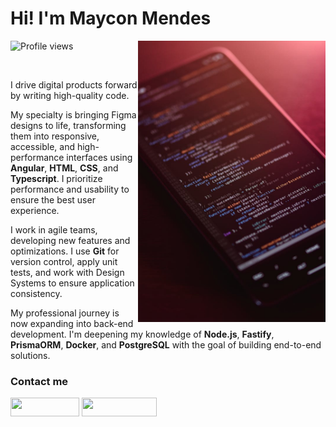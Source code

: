 <h1 align="left">Hi! I'm Maycon Mendes</h1>
<img align="right" height="450em" src="/pexels-code-mobile.jpg"/>
<p align="left"> <img src="https://komarev.com/ghpvc/?username=omayconmendes&color=green" alt="Profile views" /> </p>

<br>

I drive digital products forward by writing high-quality code.

My specialty is bringing Figma designs to life, transforming them into responsive, accessible, and high-performance interfaces using <b>Angular</b>, <b>HTML</b>, <b>CSS</b>, and <b>Typescript</b>. I prioritize performance and usability to ensure the best user experience.

I work in agile teams, developing new features and optimizations. I use <b>Git</b> for version control, apply unit tests, and work with Design Systems to ensure application consistency.

My professional journey is now expanding into back-end development. I'm deepening my knowledge of <b>Node.js</b>, <b>Fastify</b>, <b>PrismaORM</b>, <b>Docker</b>, and <b>PostgreSQL</b> with the goal of building end-to-end solutions.


### Contact me
<div>
 <a href = "mailto:mayconsouzamendes@gmail.com"><img height="30" width="110" src="https://img.shields.io/badge/-Gmail-%23333?style=for-the-badge&logo=gmail&logoColor=white" target="_blank"></a>
 <a href="https://www.linkedin.com/in/omayconmendes" target="_blank"><img height="30" width="120" src="https://img.shields.io/badge/LinkedIn-0077B5?style=for-the-badge&logo=linkedin&logoColor=white" target="_blank"></a>
</div>

<br>

<!--
### Technologies, languages & tools: 
 <div style="display: inline_block"><br>
 <img align="center" alt="Typescript" height="30" width="45" src="https://raw.githubusercontent.com/devicons/devicon/master/icons/typescript/typescript-original.svg">
 <img align="center" alt="Angular" height="30" width="45" src="https://raw.githubusercontent.com/devicons/devicon/master/icons/angular/angular-original.svg">
 <img align="center" alt="NodeJS" height="50" width="70" src="https://raw.githubusercontent.com/devicons/devicon/master/icons/nodejs/nodejs-plain-wordmark.svg">
 <img align="center" alt="SQL" height="50" width="70" src="https://raw.githubusercontent.com/devicons/devicon/master/icons/postgresql/postgresql-original-wordmark.svg">
</div>
-->
